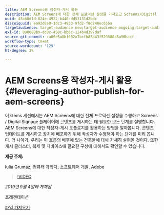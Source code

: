 ```yaml
---
title: AEM Screens용 작성자-게시 활용
description: AEM Screens에 대한 전체 프로덕션 설정을 가져오고 Screens/Digital Signage 플레이어에 콘텐츠를 게시하는 데 필요한 모든 단계를 배웁니다.
uuid: 45a68d1d-824e-4922-b440-dd53131d2bdc
discoiquuid: ea92d8e0-1dc3-4933-9fd2-f8d240ec65ba
targetaudience: target-audience new;target-audience ongoing;target-audience upgrader
exl-id: 090088b9-dd8c-458c-bb6c-124b4d397daf
source-git-commit: ca06e5a8b1602a7bcfb83a43f529680a5a96bacf
workflow-type: tm+mt
source-wordcount: '129'
ht-degree: 2%

---
```


# AEM Screens용 작성자-게시 활용{#leveraging-author-publish-for-aem-screens}

이 Gems 세션에서는 AEM Screens에 대한 전체 프로덕션 설정을 수행하고 Screens / Digital Signage 플레이어에 콘텐츠를 게시하는 데 필요한 모든 단계를 설명합니다. AEM Screens에 대한 작성자-게시 토폴로지를 활용하는 방법을 알아봅니다. 콘텐츠 업데이트를 게시하고 장치에 배포하기 위해 작성자가 수행해야 하는 단계를 미리 봅니다. 더 나아가, 우리는 이 흐름의 배후에 있는 건축물에 대해 자세히 살펴볼 것이다. 또한 게시 클러스터, 복제 및 디바이스에 필요한 구성에 대해서도 확인할 수 있습니다.

**제공 주체:**

Iulia Grumaz, 컴퓨터 과학자, 소프트웨어 개발, Adobe

>[!VIDEO](https://video.tv.adobe.com/v/28706/?quality=9)

*2019년 9월 4일에 게재됨*

프레젠테이션

[파일 가져오기](assets/leveraging-author-publish-aem-screens-final.pdf)
